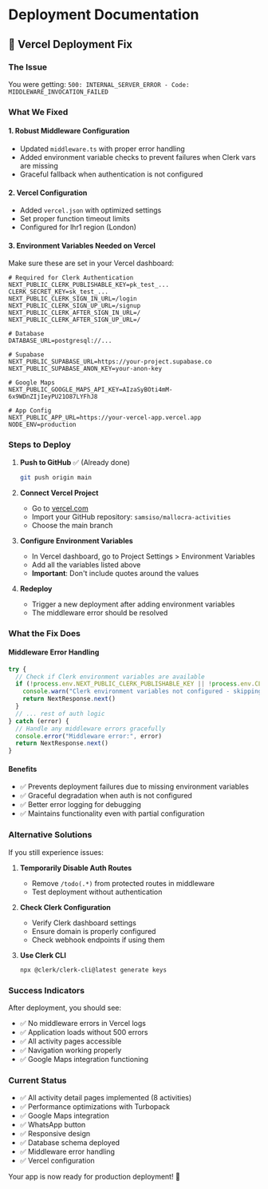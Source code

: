 # Deployment Documentation

## 🚀 Vercel Deployment Fix

### The Issue
You were getting: `500: INTERNAL_SERVER_ERROR - Code: MIDDLEWARE_INVOCATION_FAILED`

### What We Fixed

#### 1. **Robust Middleware Configuration**
- Updated `middleware.ts` with proper error handling
- Added environment variable checks to prevent failures when Clerk vars are missing
- Graceful fallback when authentication is not configured

#### 2. **Vercel Configuration**
- Added `vercel.json` with optimized settings
- Set proper function timeout limits
- Configured for lhr1 region (London)

#### 3. **Environment Variables Needed on Vercel**
Make sure these are set in your Vercel dashboard:

```env
# Required for Clerk Authentication
NEXT_PUBLIC_CLERK_PUBLISHABLE_KEY=pk_test_...
CLERK_SECRET_KEY=sk_test_...
NEXT_PUBLIC_CLERK_SIGN_IN_URL=/login
NEXT_PUBLIC_CLERK_SIGN_UP_URL=/signup
NEXT_PUBLIC_CLERK_AFTER_SIGN_IN_URL=/
NEXT_PUBLIC_CLERK_AFTER_SIGN_UP_URL=/

# Database
DATABASE_URL=postgresql://...

# Supabase
NEXT_PUBLIC_SUPABASE_URL=https://your-project.supabase.co
NEXT_PUBLIC_SUPABASE_ANON_KEY=your-anon-key

# Google Maps
NEXT_PUBLIC_GOOGLE_MAPS_API_KEY=AIzaSyBOti4mM-6x9WDnZIjIeyPU21O87LYFhJ8

# App Config
NEXT_PUBLIC_APP_URL=https://your-vercel-app.vercel.app
NODE_ENV=production
```

### Steps to Deploy

1. **Push to GitHub** ✅ (Already done)
   ```bash
   git push origin main
   ```

2. **Connect Vercel Project**
   - Go to [vercel.com](https://vercel.com)
   - Import your GitHub repository: `samsiso/mallocra-activities`
   - Choose the main branch

3. **Configure Environment Variables**
   - In Vercel dashboard, go to Project Settings > Environment Variables
   - Add all the variables listed above
   - **Important**: Don't include quotes around the values

4. **Redeploy**
   - Trigger a new deployment after adding environment variables
   - The middleware error should be resolved

### What the Fix Does

#### Middleware Error Handling
```typescript
try {
  // Check if Clerk environment variables are available
  if (!process.env.NEXT_PUBLIC_CLERK_PUBLISHABLE_KEY || !process.env.CLERK_SECRET_KEY) {
    console.warn("Clerk environment variables not configured - skipping auth checks")
    return NextResponse.next()
  }
  // ... rest of auth logic
} catch (error) {
  // Handle any middleware errors gracefully
  console.error("Middleware error:", error)
  return NextResponse.next()
}
```

#### Benefits
- ✅ Prevents deployment failures due to missing environment variables
- ✅ Graceful degradation when auth is not configured
- ✅ Better error logging for debugging
- ✅ Maintains functionality even with partial configuration

### Alternative Solutions

If you still experience issues:

1. **Temporarily Disable Auth Routes**
   - Remove `/todo(.*)` from protected routes in middleware
   - Test deployment without authentication

2. **Check Clerk Configuration**
   - Verify Clerk dashboard settings
   - Ensure domain is properly configured
   - Check webhook endpoints if using them

3. **Use Clerk CLI**
   ```bash
   npx @clerk/clerk-cli@latest generate keys
   ```

### Success Indicators

After deployment, you should see:
- ✅ No middleware errors in Vercel logs
- ✅ Application loads without 500 errors
- ✅ All activity pages accessible
- ✅ Navigation working properly
- ✅ Google Maps integration functioning

### Current Status

- ✅ All activity detail pages implemented (8 activities)
- ✅ Performance optimizations with Turbopack
- ✅ Google Maps integration
- ✅ WhatsApp button
- ✅ Responsive design
- ✅ Database schema deployed
- ✅ Middleware error handling
- ✅ Vercel configuration

Your app is now ready for production deployment! 🎉 
